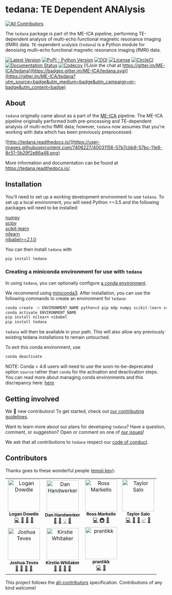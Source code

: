 # tedana: TE Dependent ANAlysis
[![All Contributors](https://img.shields.io/badge/all_contributors-7-orange.svg?style=flat-square)](#contributors)

The ``tedana`` package is part of the ME-ICA pipeline, performing TE-dependent
analysis of multi-echo functional magnetic resonance imaging (fMRI) data.
``TE``-``de``pendent ``ana``lysis (``tedana``) is a Python module for denoising
multi-echo functional magnetic resonance imaging (fMRI) data.

[![Latest Version](https://img.shields.io/pypi/v/tedana.svg)](https://pypi.python.org/pypi/tedana/)
[![PyPI - Python Version](https://img.shields.io/pypi/pyversions/tedana.svg)](https://pypi.python.org/pypi/tedana/)
[![DOI](https://zenodo.org/badge/110845855.svg)](https://zenodo.org/badge/latestdoi/110845855)
[![License](https://img.shields.io/badge/License-LGPL%202.0-blue.svg)](https://opensource.org/licenses/LGPL-2.1)
[![CircleCI](https://circleci.com/gh/ME-ICA/tedana.svg?style=shield)](https://circleci.com/gh/ME-ICA/tedana)
[![Documentation Status](https://readthedocs.org/projects/tedana/badge/?version=latest)](http://tedana.readthedocs.io/en/latest/?badge=latest)
[![Codecov](https://codecov.io/gh/me-ica/tedana/branch/master/graph/badge.svg)](https://codecov.io/gh/me-ica/tedana)
[![Join the chat at https://gitter.im/ME-ICA/tedana](https://badges.gitter.im/ME-ICA/tedana.svg)](https://gitter.im/ME-ICA/tedana?utm_source=badge&utm_medium=badge&utm_campaign=pr-badge&utm_content=badge)

## About

``tedana`` originally came about as a part of the [ME-ICA](https://github.com/me-ica/me-ica) pipeline.
The ME-ICA pipeline originally performed both pre-processing and TE-dependent
analysis of multi-echo fMRI data; however, ``tedana`` now assumes that you're
working with data which has been previously preprocessed.

![http://tedana.readthedocs.io/](https://user-images.githubusercontent.com/7406227/40031156-57b7cbb8-57bc-11e8-8c51-5b29f2e86a48.png)

More information and documentation can be found at https://tedana.readthedocs.io/.

## Installation

You'll need to set up a working development environment to use `tedana`.
To set up a local environment, you will need Python >=3.5 and the following packages will need to be installed:

[numpy](http://www.numpy.org/)  
[scipy](https://www.scipy.org/)  
[scikit-learn](http://scikit-learn.org/stable/)  
[nilearn](https://nilearn.github.io/)  
[nibabel>=2.1.0](http://nipy.org/nibabel/)  

You can then install `tedana` with

```bash
pip install tedana
```

### Creating a miniconda environment for use with `tedana`
In using `tedana`, you can optionally configure [a conda environment](https://conda.io/docs/user-guide/tasks/manage-environments.html).

We recommend using [miniconda3](https://conda.io/miniconda.html).
After installation, you can use the following commands to create an environment for `tedana`:

```bash
conda create -n ENVIRONMENT_NAME python=3 pip mdp numpy scikit-learn scipy 
conda activate ENVIRONMENT_NAME
pip install nilearn nibabel
pip install tedana
```

`tedana` will then be available in your path.
This will also allow any previously existing tedana installations to remain untouched.

To exit this conda environment, use

```bash
conda deactivate
```

NOTE: Conda < 4.6 users will need to use the soon-to-be-deprecated option
`source` rather than `conda` for the activation and deactivation steps.
You can read more about managing conda environments and this discrepancy here:
[here](https://docs.conda.io/projects/conda/en/latest/user-guide/tasks/manage-environments.html)

## Getting involved

We :yellow_heart: new contributors!
To get started, check out [our contributing guidelines](https://github.com/ME-ICA/tedana/blob/master/CONTRIBUTING.md).

Want to learn more about our plans for developing ``tedana``?
Have a question, comment, or suggestion?
Open or comment on one of [our issues](https://github.com/ME-ICA/tedana/issues)!

We ask that all contributions to ``tedana`` respect our [code of conduct](https://github.com/ME-ICA/tedana/blob/master/CODE_OF_CONDUCT.md).

## Contributors

Thanks goes to these wonderful people ([emoji key](https://allcontributors.org/docs/en/emoji-key)):

<!-- ALL-CONTRIBUTORS-LIST:START - Do not remove or modify this section -->
<!-- prettier-ignore -->
<table><tr><td align="center"><a href="https://github.com/dowdlelt"><img src="https://avatars2.githubusercontent.com/u/15126366?v=4" width="100px;" alt="Logan Dowdle"/><br /><sub><b>Logan Dowdle</b></sub></a><br /><a href="https://github.com/ME-ICA/tedana/commits?author=dowdlelt" title="Code">💻</a> <a href="#question-dowdlelt" title="Answering Questions">💬</a> <a href="#design-dowdlelt" title="Design">🎨</a> <a href="https://github.com/ME-ICA/tedana/issues?q=author%3Adowdlelt" title="Bug reports">🐛</a></td><td align="center"><a href="https://github.com/handwerkerd"><img src="https://avatars3.githubusercontent.com/u/7406227?v=4" width="100px;" alt="Dan Handwerker"/><br /><sub><b>Dan Handwerker</b></sub></a><br /><a href="#design-handwerkerd" title="Design">🎨</a> <a href="https://github.com/ME-ICA/tedana/commits?author=handwerkerd" title="Documentation">📖</a> <a href="#example-handwerkerd" title="Examples">💡</a> <a href="#review-handwerkerd" title="Reviewed Pull Requests">👀</a></td><td align="center"><a href="http://rossmarkello.me"><img src="https://avatars0.githubusercontent.com/u/14265705?v=4" width="100px;" alt="Ross Markello"/><br /><sub><b>Ross Markello</b></sub></a><br /><a href="https://github.com/ME-ICA/tedana/commits?author=rmarkello" title="Code">💻</a> <a href="#infra-rmarkello" title="Infrastructure (Hosting, Build-Tools, etc)">🚇</a> <a href="#question-rmarkello" title="Answering Questions">💬</a></td><td align="center"><a href="http://tsalo.github.io"><img src="https://avatars3.githubusercontent.com/u/8228902?v=4" width="100px;" alt="Taylor Salo"/><br /><sub><b>Taylor Salo</b></sub></a><br /><a href="https://github.com/ME-ICA/tedana/commits?author=tsalo" title="Code">💻</a> <a href="#ideas-tsalo" title="Ideas, Planning, & Feedback">🤔</a> <a href="https://github.com/ME-ICA/tedana/commits?author=tsalo" title="Documentation">📖</a> <a href="#tutorial-tsalo" title="Tutorials">✅</a> <a href="#question-tsalo" title="Answering Questions">💬</a></td></tr><tr><td align="center"><a href="https://github.com/jbteves"><img src="https://avatars3.githubusercontent.com/u/26722533?v=4" width="100px;" alt="Joshua Teves"/><br /><sub><b>Joshua Teves</b></sub></a><br /><a href="#projectManagement-jbteves" title="Project Management">📆</a> <a href="https://github.com/ME-ICA/tedana/commits?author=jbteves" title="Documentation">📖</a> <a href="#review-jbteves" title="Reviewed Pull Requests">👀</a> <a href="#maintenance-jbteves" title="Maintenance">🚧</a></td><td align="center"><a href="https://whitakerlab.github.io"><img src="https://avatars1.githubusercontent.com/u/3626306?v=4" width="100px;" alt="Kirstie Whitaker"/><br /><sub><b>Kirstie Whitaker</b></sub></a><br /><a href="https://github.com/ME-ICA/tedana/commits?author=KirstieJane" title="Documentation">📖</a> <a href="#projectManagement-KirstieJane" title="Project Management">📆</a> <a href="#review-KirstieJane" title="Reviewed Pull Requests">👀</a> <a href="#talk-KirstieJane" title="Talks">📢</a></td><td align="center"><a href="https://github.com/prantikk"><img src="https://avatars0.githubusercontent.com/u/1636689?v=4" width="100px;" alt="prantikk"/><br /><sub><b>prantikk</b></sub></a><br /><a href="https://github.com/ME-ICA/tedana/commits?author=prantikk" title="Code">💻</a> <a href="#ideas-prantikk" title="Ideas, Planning, & Feedback">🤔</a></td></tr></table>

<!-- ALL-CONTRIBUTORS-LIST:END -->

This project follows the [all-contributors](https://github.com/all-contributors/all-contributors) specification. Contributions of any kind welcome!